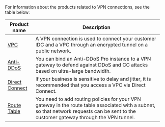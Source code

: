 For information about the products related to VPN connections, see the table below:

| Product name | Description |
|---------|---------|
| [VPC](https://intl.cloud.tencent.com/document/product/215/535) | A VPN connection is used to connect your customer IDC and a VPC through an encrypted tunnel on a public network. |
| [Anti-DDoS](https://intl.cloud.tencent.com/document/product/215/4958) | You can bind an Anti-DDoS Pro instance to a VPN gateway to defend against DDoS and CC attacks based on ultra-large bandwidth. |
| [Direct Connect](https://intl.cloud.tencent.com/document/product/216) | If your business is sensitive to delay and jitter, it is recommended that you access a VPC via Direct Connect. |
| [Route Table](https://intl.cloud.tencent.com/document/product/215/4954) | You need to add routing policies for your VPN gateway in the route table associated with a subnet, so that network requests can be sent to the customer gateway through the VPN tunnel. |

